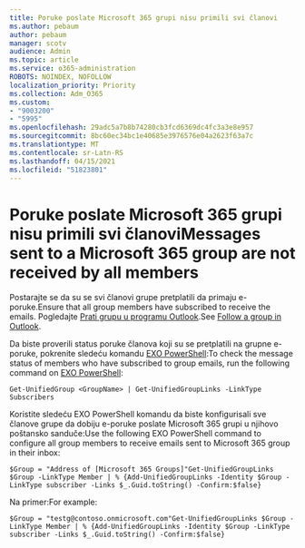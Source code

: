 ```yaml
---
title: Poruke poslate Microsoft 365 grupi nisu primili svi članovi
ms.author: pebaum
author: pebaum
manager: scotv
audience: Admin
ms.topic: article
ms.service: o365-administration
ROBOTS: NOINDEX, NOFOLLOW
localization_priority: Priority
ms.collection: Adm_O365
ms.custom:
- "9003200"
- "5995"
ms.openlocfilehash: 29adc5a7b8b74280cb3fcd6369dc4fc3a3e8e957
ms.sourcegitcommit: 8bc60ec34bc1e40685e3976576e04a2623f63a7c
ms.translationtype: MT
ms.contentlocale: sr-Latn-RS
ms.lasthandoff: 04/15/2021
ms.locfileid: "51823801"
---
```

# <a name="messages-sent-to-a-microsoft-365-group-are-not-received-by-all-members"></a><span data-ttu-id="1b7cc-102">Poruke poslate Microsoft 365 grupi nisu primili svi članovi</span><span class="sxs-lookup"><span data-stu-id="1b7cc-102">Messages sent to a Microsoft 365 group are not received by all members</span></span>

<span data-ttu-id="1b7cc-103">Postarajte se da su se svi članovi grupe pretplatili da primaju e-poruke.</span><span class="sxs-lookup"><span data-stu-id="1b7cc-103">Ensure that all group members have subscribed to receive the emails.</span></span> <span data-ttu-id="1b7cc-104">Pogledajte [Prati grupu u programu Outlook](https://support.microsoft.com/office/e147fc19-f548-4cd2-834f-80c6235b7c36).</span><span class="sxs-lookup"><span data-stu-id="1b7cc-104">See [Follow a group in Outlook](https://support.microsoft.com/office/e147fc19-f548-4cd2-834f-80c6235b7c36).</span></span>  

<span data-ttu-id="1b7cc-105">Da biste proverili status poruke članova koji su se pretplatili na grupne e-poruke, pokrenite sledeću komandu [EXO PowerShell](https://docs.microsoft.com/powershell/exchange/connect-to-exchange-online-powershell?view=exchange-ps&preserve-view=true):</span><span class="sxs-lookup"><span data-stu-id="1b7cc-105">To check the message status of members who have subscribed to group emails, run the following command on [EXO PowerShell](https://docs.microsoft.com/powershell/exchange/connect-to-exchange-online-powershell?view=exchange-ps&preserve-view=true):</span></span>

`Get-UnifiedGroup <GroupName> | Get-UnifiedGroupLinks -LinkType Subscribers`

<span data-ttu-id="1b7cc-106">Koristite sledeću EXO PowerShell komandu da biste konfigurisali sve članove grupe da dobiju e-poruke poslate Microsoft 365 grupi u njihovo poštansko sanduče:</span><span class="sxs-lookup"><span data-stu-id="1b7cc-106">Use the following EXO PowerShell command to configure all group members to receive emails sent to Microsoft 365 group in their inbox:</span></span>

`$Group = "Address of [Microsoft 365 Groups]"Get-UnifiedGroupLinks $Group -LinkType Member | % {Add-UnifiedGroupLinks -Identity $Group -LinkType subscriber -Links $_.Guid.toString() -Confirm:$false}`

<span data-ttu-id="1b7cc-107">Na primer:</span><span class="sxs-lookup"><span data-stu-id="1b7cc-107">For example:</span></span>

`$Group = "testg@contoso.onmicrosoft.com"Get-UnifiedGroupLinks $Group -LinkType Member | % {Add-UnifiedGroupLinks -Identity $Group -LinkType subscriber -Links $_.Guid.toString() -Confirm:$false}`